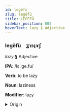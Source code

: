 ```yaml
---
id: legëfü
slug: legëfü
title: LEGËFÜ
sidebar_position: 805
hoverText: lazy § Adjective
---
```


### legëfü&emsp;<span kind="abugida">ʓɿꜿʇɤʄ</span>

*lazy* **§** Adjective

**IPA**: /lɛ.ˈge.fu/

**Verb**: to be lazy

**Noun**: laziness

**Modifier**: lazy

<details>
    <summary>Origin</summary>
    Swahili -legevu /lɛ'gɛ.vu/<br/>
    <em>Niger-Congo Language Family</em>
</details>